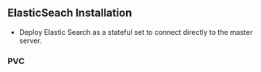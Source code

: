 ## ElasticSeach Installation
- Deploy Elastic Search as a stateful set to connect directly to the master server.
### PVC

